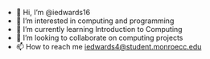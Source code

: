 - 👋 Hi, I’m @iedwards16
- 👀 I’m interested in computing and programming
- 🌱 I’m currently learning Introduction to Computing
- 💞️ I’m looking to collaborate on computing projects
- 📫 How to reach me iedwards4@student.monroecc.edu

<!---
iedwards16/iedwards16 is a ✨ special ✨ repository because its `README.md` (this file) appears on your GitHub profile.
You can click the Preview link to take a look at your changes.
--->
